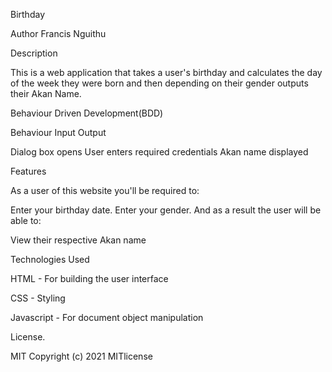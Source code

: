 Birthday 

Author Francis Nguithu

Description

This is a web application that takes a user's birthday and calculates the day of the week they were born and then depending on their gender outputs their Akan Name.

Behaviour Driven Development(BDD)

Behaviour	Input	Output

Dialog box opens	User enters required credentials	Akan name displayed

Features

As a user of this website you'll be required to:

Enter your birthday date.
Enter your gender.
And as a result the user will be able to:

View their respective Akan name



Technologies Used

HTML - For building the user interface

CSS - Styling

Javascript - For document object manipulation


License.

MIT Copyright (c) 2021 MITlicense

